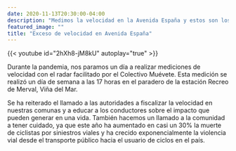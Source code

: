 ```yaml
---
date: 2020-11-13T20:30:00-04:00
description: "Medimos la velocidad en la Avenida España y estos son los resultados"
featured_image: ""
title: "Exceso de velocidad en Avenida España"
---
```

{{< youtube id="2hXh8-jM8kU" autoplay="true" >}}


Durante la pandemia, nos paramos un día a realizar mediciones de velocidad con el radar facilitado por el Colectivo Muévete. Esta medición se realizó un día de semana a las 17 horas en el paradero de la estación Recreo de Merval, Viña del Mar.


Se ha reiterado el llamado a las autoridades a fiscalizar la velocidad en nuestras comunas y a educar a los conductores sobre el impacto que pueden generar en una vida. También hacemos un llamado a la comunidad a tener cuidado, ya que este año ha aumentado en casi un 30% la muerte de ciclistas por siniestros viales y ha crecido exponencialmente la violencia vial desde el transporte público hacia el usuario de ciclos en el país.